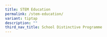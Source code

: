 ```yaml
---
title: STEM Education
permalink: /stem-education/
variant: tiptap
description: ""
third_nav_title: School Distinctive Programme
---
```

